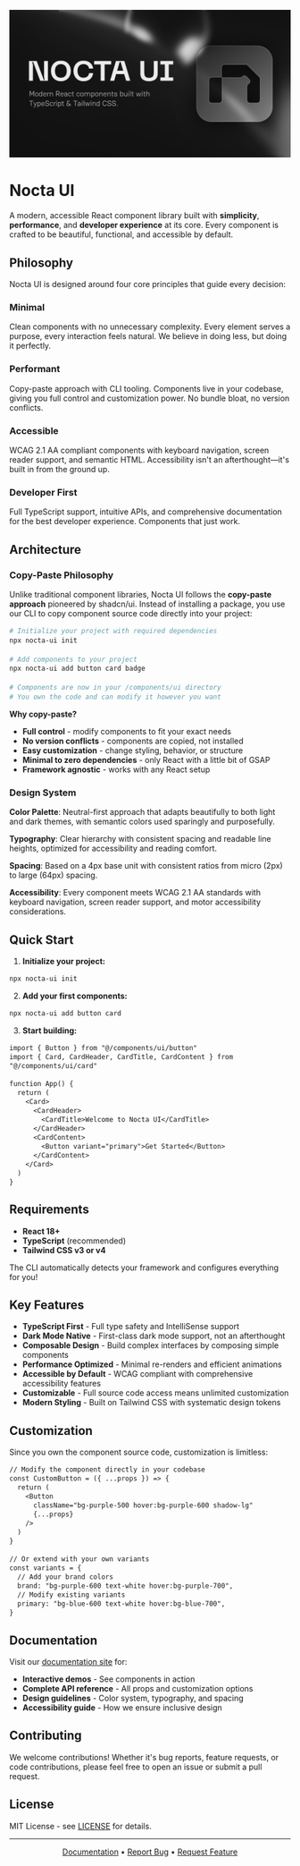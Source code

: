 ![Nocta UI](screen.jpg)

# Nocta UI

A modern, accessible React component library built with **simplicity**, **performance**, and **developer experience** at its core. Every component is crafted to be beautiful, functional, and accessible by default.

## Philosophy

Nocta UI is designed around four core principles that guide every decision:

### **Minimal**
Clean components with no unnecessary complexity. Every element serves a purpose, every interaction feels natural. We believe in doing less, but doing it perfectly.

### **Performant** 
Copy-paste approach with CLI tooling. Components live in your codebase, giving you full control and customization power. No bundle bloat, no version conflicts.

### **Accessible**
WCAG 2.1 AA compliant components with keyboard navigation, screen reader support, and semantic HTML. Accessibility isn't an afterthought—it's built in from the ground up.

### **Developer First**
Full TypeScript support, intuitive APIs, and comprehensive documentation for the best developer experience. Components that just work.

## Architecture

### Copy-Paste Philosophy

Unlike traditional component libraries, Nocta UI follows the **copy-paste approach** pioneered by shadcn/ui. Instead of installing a package, you use our CLI to copy component source code directly into your project:

```bash
# Initialize your project with required dependencies
npx nocta-ui init

# Add components to your project
npx nocta-ui add button card badge

# Components are now in your /components/ui directory
# You own the code and can modify it however you want
```

**Why copy-paste?**
- **Full control** - modify components to fit your exact needs
- **No version conflicts** - components are copied, not installed
- **Easy customization** - change styling, behavior, or structure
- **Minimal to zero dependencies** - only React with a little bit of GSAP
- **Framework agnostic** - works with any React setup

### Design System

**Color Palette**: Neutral-first approach that adapts beautifully to both light and dark themes, with semantic colors used sparingly and purposefully.

**Typography**: Clear hierarchy with consistent spacing and readable line heights, optimized for accessibility and reading comfort.

**Spacing**: Based on a 4px base unit with consistent ratios from micro (2px) to large (64px) spacing.

**Accessibility**: Every component meets WCAG 2.1 AA standards with keyboard navigation, screen reader support, and motor accessibility considerations.

## Quick Start

1. **Initialize your project:**
```bash
npx nocta-ui init
```

2. **Add your first components:**
```bash
npx nocta-ui add button card
```

3. **Start building:**
```tsx
import { Button } from "@/components/ui/button"
import { Card, CardHeader, CardTitle, CardContent } from "@/components/ui/card"

function App() {
  return (
    <Card>
      <CardHeader>
        <CardTitle>Welcome to Nocta UI</CardTitle>
      </CardHeader>
      <CardContent>
        <Button variant="primary">Get Started</Button>
      </CardContent>
    </Card>
  )
}
```

## Requirements

- **React 18+**
- **TypeScript** (recommended)
- **Tailwind CSS v3 or v4**

The CLI automatically detects your framework and configures everything for you!

## Key Features

- **TypeScript First** - Full type safety and IntelliSense support
- **Dark Mode Native** - First-class dark mode support, not an afterthought
- **Composable Design** - Build complex interfaces by composing simple components
- **Performance Optimized** - Minimal re-renders and efficient animations
- **Accessible by Default** - WCAG compliant with comprehensive accessibility features
- **Customizable** - Full source code access means unlimited customization
- **Modern Styling** - Built on Tailwind CSS with systematic design tokens

## Customization

Since you own the component source code, customization is limitless:

```tsx
// Modify the component directly in your codebase
const CustomButton = ({ ...props }) => {
  return (
    <Button 
      className="bg-purple-500 hover:bg-purple-600 shadow-lg" 
      {...props} 
    />
  )
}

// Or extend with your own variants
const variants = {
  // Add your brand colors
  brand: "bg-purple-600 text-white hover:bg-purple-700",
  // Modify existing variants  
  primary: "bg-blue-600 text-white hover:bg-blue-700",
}
```

## Documentation

Visit our [documentation site](https://nocta-ui-beryl.vercel.app) for:

- **Interactive demos** - See components in action
- **Complete API reference** - All props and customization options
- **Design guidelines** - Color system, typography, and spacing
- **Accessibility guide** - How we ensure inclusive design

## Contributing

We welcome contributions! Whether it's bug reports, feature requests, or code contributions, please feel free to open an issue or submit a pull request.

## License

MIT License - see [LICENSE](LICENSE) for details.

---

<div align="center">
  <p>
    <a href="https://nocta-ui.com">Documentation</a> •
    <a href="https://github.com/66HEX/nocta-ui/issues">Report Bug</a> •
    <a href="https://github.com/66HEX/nocta-ui/issues">Request Feature</a>
  </p>  
</div>
